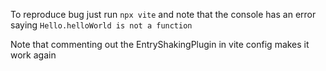 To reproduce bug just run `npx vite` and note that the console has an error saying `Hello.helloWorld is not a function`

Note that commenting out the EntryShakingPlugin in vite config makes it work again
